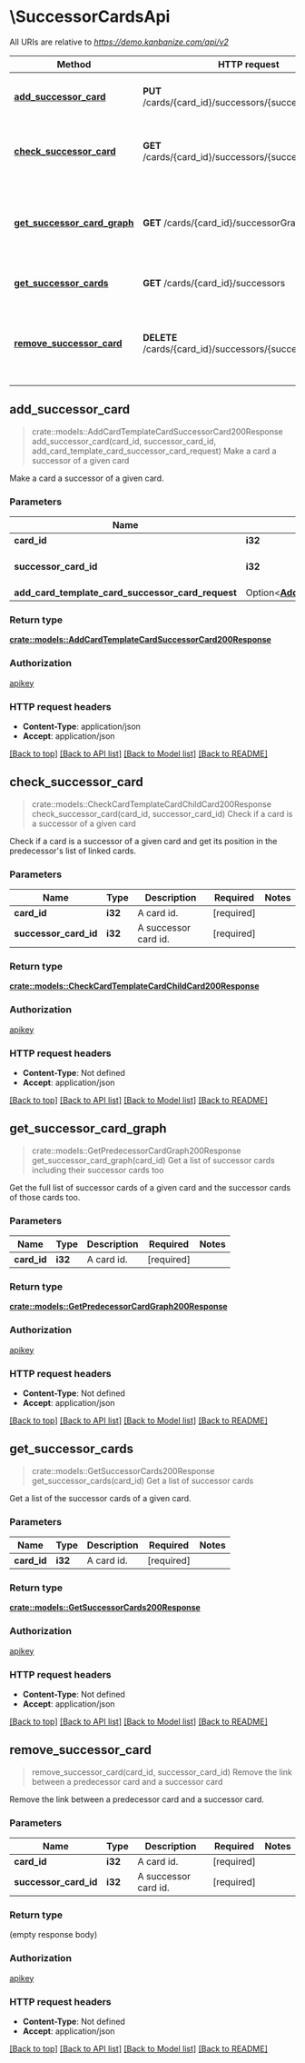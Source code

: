 # \SuccessorCardsApi

All URIs are relative to *https://demo.kanbanize.com/api/v2*

Method | HTTP request | Description
------------- | ------------- | -------------
[**add_successor_card**](SuccessorCardsApi.md#add_successor_card) | **PUT** /cards/{card_id}/successors/{successor_card_id} | Make a card a successor of a given card
[**check_successor_card**](SuccessorCardsApi.md#check_successor_card) | **GET** /cards/{card_id}/successors/{successor_card_id} | Check if a card is a successor of a given card
[**get_successor_card_graph**](SuccessorCardsApi.md#get_successor_card_graph) | **GET** /cards/{card_id}/successorGraph | Get a list of successor cards including their successor cards too
[**get_successor_cards**](SuccessorCardsApi.md#get_successor_cards) | **GET** /cards/{card_id}/successors | Get a list of successor cards
[**remove_successor_card**](SuccessorCardsApi.md#remove_successor_card) | **DELETE** /cards/{card_id}/successors/{successor_card_id} | Remove the link between a predecessor card and a successor card



## add_successor_card

> crate::models::AddCardTemplateCardSuccessorCard200Response add_successor_card(card_id, successor_card_id, add_card_template_card_successor_card_request)
Make a card a successor of a given card

Make a card a successor of a given card.

### Parameters


Name | Type | Description  | Required | Notes
------------- | ------------- | ------------- | ------------- | -------------
**card_id** | **i32** | A card id. | [required] |
**successor_card_id** | **i32** | A successor card id. | [required] |
**add_card_template_card_successor_card_request** | Option<[**AddCardTemplateCardSuccessorCardRequest**](AddCardTemplateCardSuccessorCardRequest.md)> |  |  |

### Return type

[**crate::models::AddCardTemplateCardSuccessorCard200Response**](addCardTemplateCardSuccessorCard_200_response.md)

### Authorization

[apikey](../README.md#apikey)

### HTTP request headers

- **Content-Type**: application/json
- **Accept**: application/json

[[Back to top]](#) [[Back to API list]](../README.md#documentation-for-api-endpoints) [[Back to Model list]](../README.md#documentation-for-models) [[Back to README]](../README.md)


## check_successor_card

> crate::models::CheckCardTemplateCardChildCard200Response check_successor_card(card_id, successor_card_id)
Check if a card is a successor of a given card

Check if a card is a successor of a given card and get its position in the predecessor's list of linked cards.

### Parameters


Name | Type | Description  | Required | Notes
------------- | ------------- | ------------- | ------------- | -------------
**card_id** | **i32** | A card id. | [required] |
**successor_card_id** | **i32** | A successor card id. | [required] |

### Return type

[**crate::models::CheckCardTemplateCardChildCard200Response**](checkCardTemplateCardChildCard_200_response.md)

### Authorization

[apikey](../README.md#apikey)

### HTTP request headers

- **Content-Type**: Not defined
- **Accept**: application/json

[[Back to top]](#) [[Back to API list]](../README.md#documentation-for-api-endpoints) [[Back to Model list]](../README.md#documentation-for-models) [[Back to README]](../README.md)


## get_successor_card_graph

> crate::models::GetPredecessorCardGraph200Response get_successor_card_graph(card_id)
Get a list of successor cards including their successor cards too

Get the full list of successor cards of a given card and the successor cards of those cards too.

### Parameters


Name | Type | Description  | Required | Notes
------------- | ------------- | ------------- | ------------- | -------------
**card_id** | **i32** | A card id. | [required] |

### Return type

[**crate::models::GetPredecessorCardGraph200Response**](getPredecessorCardGraph_200_response.md)

### Authorization

[apikey](../README.md#apikey)

### HTTP request headers

- **Content-Type**: Not defined
- **Accept**: application/json

[[Back to top]](#) [[Back to API list]](../README.md#documentation-for-api-endpoints) [[Back to Model list]](../README.md#documentation-for-models) [[Back to README]](../README.md)


## get_successor_cards

> crate::models::GetSuccessorCards200Response get_successor_cards(card_id)
Get a list of successor cards

Get a list of the successor cards of a given card.

### Parameters


Name | Type | Description  | Required | Notes
------------- | ------------- | ------------- | ------------- | -------------
**card_id** | **i32** | A card id. | [required] |

### Return type

[**crate::models::GetSuccessorCards200Response**](getSuccessorCards_200_response.md)

### Authorization

[apikey](../README.md#apikey)

### HTTP request headers

- **Content-Type**: Not defined
- **Accept**: application/json

[[Back to top]](#) [[Back to API list]](../README.md#documentation-for-api-endpoints) [[Back to Model list]](../README.md#documentation-for-models) [[Back to README]](../README.md)


## remove_successor_card

> remove_successor_card(card_id, successor_card_id)
Remove the link between a predecessor card and a successor card

Remove the link between a predecessor card and a successor card.

### Parameters


Name | Type | Description  | Required | Notes
------------- | ------------- | ------------- | ------------- | -------------
**card_id** | **i32** | A card id. | [required] |
**successor_card_id** | **i32** | A successor card id. | [required] |

### Return type

 (empty response body)

### Authorization

[apikey](../README.md#apikey)

### HTTP request headers

- **Content-Type**: Not defined
- **Accept**: application/json

[[Back to top]](#) [[Back to API list]](../README.md#documentation-for-api-endpoints) [[Back to Model list]](../README.md#documentation-for-models) [[Back to README]](../README.md)

